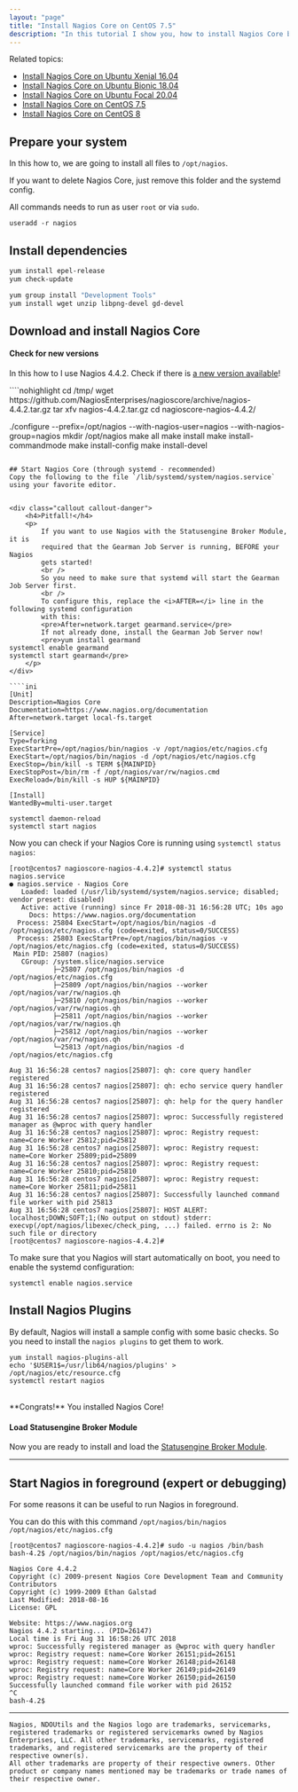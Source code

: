 ```yaml
---
layout: "page"
title: "Install Nagios Core on CentOS 7.5"
description: "In this tutorial I show you, how to install Nagios Core by yourself on CentOS 7.5"
---
```


Related topics:

- <a href="{{ site.url }}/tutorials/install-nagios4">Install Nagios Core on Ubuntu Xenial 16.04</a>
- <a href="{{ site.url }}/tutorials/install-nagios4-bionic">Install Nagios Core on Ubuntu Bionic 18.04</a>
- <a href="{{ site.url }}/tutorials/install-nagios4-focal">Install Nagios Core on Ubuntu Focal 20.04</a>
- <a href="{{ site.url }}/tutorials/install-nagios4-centos7">Install Nagios Core on CentOS 7.5</a>
- <a href="{{ site.url }}/tutorials/install-nagios4-centos8">Install Nagios Core on CentOS 8</a>

## Prepare your system
In this how to, we are going to install all files to `/opt/nagios`.

If you want to delete Nagios Core, just remove this folder and the systemd config.

All commands needs to run as user `root` or via `sudo`.

````nohighlight
useradd -r nagios
````

## Install dependencies

````bash
yum install epel-release
yum check-update

yum group install "Development Tools"
yum install wget unzip libpng-devel gd-devel
````

## Download and install Nagios Core
<div class="callout callout-info">
    <h4>Check for new versions</h4>
    <p>
        In this how to I use Nagios 4.4.2. Check if there is
        <a href="https://github.com/NagiosEnterprises/nagioscore/releases" target="_blank">a new version available</a>!
    </p>
</div>
````nohighlight
cd /tmp/
wget https://github.com/NagiosEnterprises/nagioscore/archive/nagios-4.4.2.tar.gz
tar xfv nagios-4.4.2.tar.gz
cd nagioscore-nagios-4.4.2/

./configure --prefix=/opt/nagios --with-nagios-user=nagios --with-nagios-group=nagios
mkdir /opt/nagios
make all
make install
make install-commandmode
make install-config
make install-devel
````

## Start Nagios Core (through systemd - recommended)
Copy the following to the file `/lib/systemd/system/nagios.service` using your favorite editor.


<div class="callout callout-danger">
    <h4>Pitfall!</h4>
    <p>
        If you want to use Nagios with the Statusengine Broker Module, it is
        required that the Gearman Job Server is running, BEFORE your Nagios
        gets started!
        <br />
        So you need to make sure that systemd will start the Gearman Job Server first.
        <br />
        To configure this, replace the <i>AFTER=</i> line in the following systemd configuration
        with this:
        <pre>After=network.target gearmand.service</pre>
        If not already done, install the Gearman Job Server now!
        <pre>yum install gearmand
systemctl enable gearmand
systemctl start gearmand</pre>
    </p>
</div>

````ini
[Unit]
Description=Nagios Core
Documentation=https://www.nagios.org/documentation
After=network.target local-fs.target

[Service]
Type=forking
ExecStartPre=/opt/nagios/bin/nagios -v /opt/nagios/etc/nagios.cfg
ExecStart=/opt/nagios/bin/nagios -d /opt/nagios/etc/nagios.cfg
ExecStop=/bin/kill -s TERM ${MAINPID}
ExecStopPost=/bin/rm -f /opt/nagios/var/rw/nagios.cmd
ExecReload=/bin/kill -s HUP ${MAINPID}

[Install]
WantedBy=multi-user.target
````


````nohighlight
systemctl daemon-reload
systemctl start nagios
````

Now you can check if your Nagios Core is running using `systemctl status nagios`:
````nohighlight
[root@centos7 nagioscore-nagios-4.4.2]# systemctl status nagios.service
● nagios.service - Nagios Core
   Loaded: loaded (/usr/lib/systemd/system/nagios.service; disabled; vendor preset: disabled)
   Active: active (running) since Fr 2018-08-31 16:56:28 UTC; 10s ago
     Docs: https://www.nagios.org/documentation
  Process: 25804 ExecStart=/opt/nagios/bin/nagios -d /opt/nagios/etc/nagios.cfg (code=exited, status=0/SUCCESS)
  Process: 25803 ExecStartPre=/opt/nagios/bin/nagios -v /opt/nagios/etc/nagios.cfg (code=exited, status=0/SUCCESS)
 Main PID: 25807 (nagios)
   CGroup: /system.slice/nagios.service
           ├─25807 /opt/nagios/bin/nagios -d /opt/nagios/etc/nagios.cfg
           ├─25809 /opt/nagios/bin/nagios --worker /opt/nagios/var/rw/nagios.qh
           ├─25810 /opt/nagios/bin/nagios --worker /opt/nagios/var/rw/nagios.qh
           ├─25811 /opt/nagios/bin/nagios --worker /opt/nagios/var/rw/nagios.qh
           ├─25812 /opt/nagios/bin/nagios --worker /opt/nagios/var/rw/nagios.qh
           └─25813 /opt/nagios/bin/nagios -d /opt/nagios/etc/nagios.cfg

Aug 31 16:56:28 centos7 nagios[25807]: qh: core query handler registered
Aug 31 16:56:28 centos7 nagios[25807]: qh: echo service query handler registered
Aug 31 16:56:28 centos7 nagios[25807]: qh: help for the query handler registered
Aug 31 16:56:28 centos7 nagios[25807]: wproc: Successfully registered manager as @wproc with query handler
Aug 31 16:56:28 centos7 nagios[25807]: wproc: Registry request: name=Core Worker 25812;pid=25812
Aug 31 16:56:28 centos7 nagios[25807]: wproc: Registry request: name=Core Worker 25809;pid=25809
Aug 31 16:56:28 centos7 nagios[25807]: wproc: Registry request: name=Core Worker 25810;pid=25810
Aug 31 16:56:28 centos7 nagios[25807]: wproc: Registry request: name=Core Worker 25811;pid=25811
Aug 31 16:56:28 centos7 nagios[25807]: Successfully launched command file worker with pid 25813
Aug 31 16:56:28 centos7 nagios[25807]: HOST ALERT: localhost;DOWN;SOFT;1;(No output on stdout) stderr: execvp(/opt/nagios/libexec/check_ping, ...) failed. errno is 2: No such file or directory
[root@centos7 nagioscore-nagios-4.4.2]#
````
To make sure that you Nagios will start automatically on boot, you need to
enable the systemd configuration:
````nohighlight
systemctl enable nagios.service
````

## Install Nagios Plugins
By default, Nagios will install a sample config with some basic checks.
So you need to install the `nagios plugins` to get them to work.
````nohighlight
yum install nagios-plugins-all
echo '$USER1$=/usr/lib64/nagios/plugins' > /opt/nagios/etc/resource.cfg
systemctl restart nagios
````

<br />
**Congrats!** You installed Nagios Core!

<div class="callout callout-info">
    <h4>Load Statusengine Broker Module</h4>
    <p>
        Now you are ready to install and load the
        <a href="{{ site.url }}/broker">Statusengine Broker Module</a>.
    </p>
</div>

---

## Start Nagios in foreground (expert or debugging)
For some reasons it can be useful  to run Nagios in foreground.

You can do this with this command `/opt/nagios/bin/nagios /opt/nagios/etc/nagios.cfg`
````nohighlight
[root@centos7 nagioscore-nagios-4.4.2]# sudo -u nagios /bin/bash
bash-4.2$ /opt/nagios/bin/nagios /opt/nagios/etc/nagios.cfg

Nagios Core 4.4.2
Copyright (c) 2009-present Nagios Core Development Team and Community Contributors
Copyright (c) 1999-2009 Ethan Galstad
Last Modified: 2018-08-16
License: GPL

Website: https://www.nagios.org
Nagios 4.4.2 starting... (PID=26147)
Local time is Fri Aug 31 16:58:26 UTC 2018
wproc: Successfully registered manager as @wproc with query handler
wproc: Registry request: name=Core Worker 26151;pid=26151
wproc: Registry request: name=Core Worker 26148;pid=26148
wproc: Registry request: name=Core Worker 26149;pid=26149
wproc: Registry request: name=Core Worker 26150;pid=26150
Successfully launched command file worker with pid 26152
^C
bash-4.2$
````

---

````nohighlight
Nagios, NDOUtils and the Nagios logo are trademarks, servicemarks, registered trademarks or registered servicemarks owned by Nagios Enterprises, LLC. All other trademarks, servicemarks, registered trademarks, and registered servicemarks are the property of their respective owner(s).
All other trademarks are property of their respective owners. Other product or company names mentioned may be trademarks or trade names of their respective owner.
````
